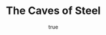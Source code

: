 ---
title: "The Caves of Steel"
bookCover: "/assets/book-covers/the-caves-of-steel.jpg"
slug: "the-caves-of-steel"
bookAuthor: "Isaac Asimov"
rating: 10
done: false
tags: []
summary: false
detailesNotes: false
amazonLink: ""
author:
  name: Rico Trebeljahr
  picture: "/assets/blog/profile.jpeg"
---